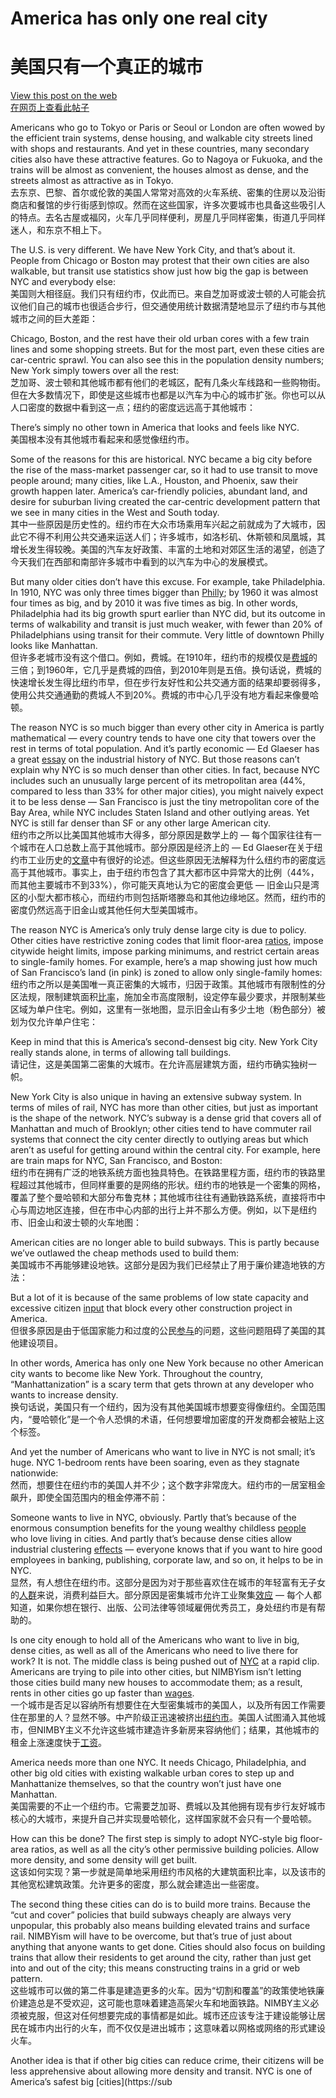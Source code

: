 # America has only one real city  
# 美国只有一个真正的城市  

[View this post on the web](https://www.noahpinion.blog/p/america-has-only-one-real-city)  
[在网页上查看此帖子](https://www.noahpinion.blog/p/america-has-only-one-real-city)  

Americans who go to Tokyo or Paris or Seoul or London are often wowed by the efficient train systems, dense housing, and walkable city streets lined with shops and restaurants. And yet in these countries, many secondary cities also have these attractive features. Go to Nagoya or Fukuoka, and the trains will be almost as convenient, the houses almost as dense, and the streets almost as attractive as in Tokyo.  
去东京、巴黎、首尔或伦敦的美国人常常对高效的火车系统、密集的住房以及沿街商店和餐馆的步行街感到惊叹。然而在这些国家，许多次要城市也具备这些吸引人的特点。去名古屋或福冈，火车几乎同样便利，房屋几乎同样密集，街道几乎同样迷人，和东京不相上下。

The U.S. is very different. We have New York City, and that’s about it. People from Chicago or Boston may protest that their own cities are also walkable, but transit use statistics show just how big the gap is between NYC and everybody else:  
美国则大相径庭。我们只有纽约市，仅此而已。来自芝加哥或波士顿的人可能会抗议他们自己的城市也很适合步行，但交通使用统计数据清楚地显示了纽约市与其他城市之间的巨大差距：

Chicago, Boston, and the rest have their old urban cores with a few train lines and some shopping streets. But for the most part, even these cities are car-centric sprawl. You can also see this in the population density numbers; New York simply towers over all the rest:  
芝加哥、波士顿和其他城市都有他们的老城区，配有几条火车线路和一些购物街。但在大多数情况下，即使是这些城市也都是以汽车为中心的城市扩张。你也可以从人口密度的数据中看到这一点；纽约的密度远远高于其他城市：

There’s simply no other town in America that looks and feels like NYC.  
美国根本没有其他城市看起来和感觉像纽约市。

Some of the reasons for this are historical. NYC became a big city before the rise of the mass-market passenger car, so it had to use transit to move people around; many cities, like L.A., Houston, and Phoenix, saw their growth happen later. America’s car-friendly policies, abundant land, and desire for suburban living created the car-centric development pattern that we see in many cities in the West and South today.  
其中一些原因是历史性的。纽约市在大众市场乘用车兴起之前就成为了大城市，因此它不得不利用公共交通来运送人们；许多城市，如洛杉矶、休斯顿和凤凰城，其增长发生得较晚。美国的汽车友好政策、丰富的土地和对郊区生活的渴望，创造了今天我们在西部和南部许多城市中看到的以汽车为中心的发展模式。

But many older cities don’t have this excuse. For example, take Philadelphia. In 1910, NYC was only three times bigger than [Philly](https://substack.com/redirect/18e93274-9b0f-4119-8cbc-415087b936cd?j=eyJ1IjoiMjBsbmJwIn0.KztYzEWpJOR2MnnIg5ijVYRyTJF67hinhCJnHuA6bbA); by 1960 it was almost four times as big, and by 2010 it was five times as big. In other words, Philadelphia had its big growth spurt earlier than NYC did, but its outcome in terms of walkability and transit is just much weaker, with fewer than 20% of Philadelphians using transit for their commute. Very little of downtown Philly looks like Manhattan.  
但许多老城市没有这个借口。例如，费城。在1910年，纽约市的规模仅是[费城](https://substack.com/redirect/18e93274-9b0f-4119-8cbc-415087b936cd?j=eyJ1IjoiMjBsbmJwIn0.KztYzEWpJOR2MnnIg5ijVYRyTJF67hinhCJnHuA6bbA)的三倍；到1960年，它几乎是费城的四倍，到2010年则是五倍。换句话说，费城的快速增长发生得比纽约市早，但在步行友好性和公共交通方面的结果却要弱得多，使用公共交通通勤的费城人不到20%。费城的市中心几乎没有地方看起来像曼哈顿。

The reason NYC is so much bigger than every other city in America is partly mathematical — every country tends to have one city that towers over the rest in terms of total population. And it’s partly economic — Ed Glaeser has a great [essay](https://substack.com/redirect/b2102691-addc-4caa-9c7e-b415189d9dd5?j=eyJ1IjoiMjBsbmJwIn0.KztYzEWpJOR2MnnIg5ijVYRyTJF67hinhCJnHuA6bbA) on the industrial history of NYC. But those reasons can’t explain why NYC is so much denser than other cities. In fact, because NYC includes such an unusually large percent of its metropolitan area (44%, compared to less than 33% for other major cities), you might naively expect it to be less dense — San Francisco is just the tiny metropolitan core of the Bay Area, while NYC includes Staten Island and other outlying areas. Yet NYC is still far denser than SF or any other large American city.  
纽约市之所以比美国其他城市大得多，部分原因是数学上的 — 每个国家往往有一个城市在人口总数上高于其他城市。部分原因是经济上的 — Ed Glaeser在关于纽约市工业历史的[文章](https://substack.com/redirect/b2102691-addc-4caa-9c7e-b415189d9dd5?j=eyJ1IjoiMjBsbmJwIn0.KztYzEWpJOR2MnnIg5ijVYRyTJF67hinhCJnHuA6bbA)中有很好的论述。但这些原因无法解释为什么纽约市的密度远高于其他城市。事实上，由于纽约市包含了其大都市区中异常大的比例（44%，而其他主要城市不到33%），你可能天真地认为它的密度会更低 — 旧金山只是湾区的小型大都市核心，而纽约市则包括斯塔滕岛和其他边缘地区。然而，纽约市的密度仍然远高于旧金山或其他任何大型美国城市。

The reason NYC is America’s only truly dense large city is due to policy. Other cities have restrictive zoning codes that limit floor-area [ratios](https://substack.com/redirect/bfd28169-2af1-4675-9f47-611b59f89c46?j=eyJ1IjoiMjBsbmJwIn0.KztYzEWpJOR2MnnIg5ijVYRyTJF67hinhCJnHuA6bbA), impose citywide height limits, impose parking minimums, and restrict certain areas to single-family homes. For example, here’s a map showing just how much of San Francisco’s land (in pink) is zoned to allow only single-family homes:  
纽约市之所以是美国唯一真正密集的大城市，归因于政策。其他城市有限制性的分区法规，限制建筑面积[比率](https://substack.com/redirect/bfd28169-2af1-4675-9f47-611b59f89c46?j=eyJ1IjoiMjBsbmJwIn0.KztYzEWpJOR2MnnIg5ijVYRyTJF67hinhCJnHuA6bbA)，施加全市高度限制，设定停车最少要求，并限制某些区域为单户住宅。例如，这里有一张地图，显示旧金山有多少土地（粉色部分）被划为仅允许单户住宅：

Keep in mind that this is America’s second-densest big city. New York City really stands alone, in terms of allowing tall buildings.  
请记住，这是美国第二密集的大城市。在允许高层建筑方面，纽约市确实独树一帜。

New York City is also unique in having an extensive subway system. In terms of miles of rail, NYC has more than other cities, but just as important is the shape of the network. NYC’s subway is a dense grid that covers all of Manhattan and much of Brooklyn; other cities tend to have commuter rail systems that connect the city center directly to outlying areas but which aren’t as useful for getting around within the central city. For example, here are train maps for NYC, San Francisco, and Boston:  
纽约市在拥有广泛的地铁系统方面也独具特色。在铁路里程方面，纽约市的铁路里程超过其他城市，但同样重要的是网络的形状。纽约市的地铁是一个密集的网格，覆盖了整个曼哈顿和大部分布鲁克林；其他城市往往有通勤铁路系统，直接将市中心与周边地区连接，但在市中心内部的出行上并不那么方便。例如，以下是纽约市、旧金山和波士顿的火车地图：

American cities are no longer able to build subways. This is partly because we’ve outlawed the cheap methods used to build them:  
美国城市不再能够建设地铁。这部分是因为我们已经禁止了用于廉价建造地铁的方法：

But a lot of it is because of the same problems of low state capacity and excessive citizen [input](https://substack.com/redirect/14805d33-42a1-4fe0-a9a4-354a8b418393?j=eyJ1IjoiMjBsbmJwIn0.KztYzEWpJOR2MnnIg5ijVYRyTJF67hinhCJnHuA6bbA) that block every other construction project in America.  
但很多原因是由于低国家能力和过度的公民[参与](https://substack.com/redirect/14805d33-42a1-4fe0-a9a4-354a8b418393?j=eyJ1IjoiMjBsbmJwIn0.KztYzEWpJOR2MnnIg5ijVYRyTJF67hinhCJnHuA6bbA)的问题，这些问题阻碍了美国的其他建设项目。

In other words, America has only one New York because no other American city wants to become like New York. Throughout the country, “Manhattanization” is a scary term that gets thrown at any developer who wants to increase density.  
换句话说，美国只有一个纽约，因为没有其他美国城市想要变得像纽约。全国范围内，“曼哈顿化”是一个令人恐惧的术语，任何想要增加密度的开发商都会被贴上这个标签。

And yet the number of Americans who want to live in NYC is not small; it’s huge. NYC 1-bedroom rents have been soaring, even as they stagnate nationwide:  
然而，想要住在纽约市的美国人并不少；这个数字非常庞大。纽约市的一居室租金飙升，即使全国范围内的租金停滞不前：

Someone wants to live in NYC, obviously. Partly that’s because of the enormous consumption benefits for the young wealthy childless [people](https://substack.com/redirect/beda94eb-1f39-42d0-9853-58d062cfd50a?j=eyJ1IjoiMjBsbmJwIn0.KztYzEWpJOR2MnnIg5ijVYRyTJF67hinhCJnHuA6bbA) who love living in cities. And partly that’s because dense cities allow industrial clustering [effects](https://substack.com/redirect/c9d5dae9-db24-4431-a381-0a649e08057d?j=eyJ1IjoiMjBsbmJwIn0.KztYzEWpJOR2MnnIg5ijVYRyTJF67hinhCJnHuA6bbA) — everyone knows that if you want to hire good employees in banking, publishing, corporate law, and so on, it helps to be in NYC.  
显然，有人想住在纽约市。这部分是因为对于那些喜欢住在城市的年轻富有无子女的[人群](https://substack.com/redirect/beda94eb-1f39-42d0-9853-58d062cfd50a?j=eyJ1IjoiMjBsbmJwIn0.KztYzEWpJOR2MnnIg5ijVYRyTJF67hinhCJnHuA6bbA)来说，消费利益巨大。部分原因是密集城市允许工业聚集[效应](https://substack.com/redirect/c9d5dae9-db24-4431-a381-0a649e08057d?j=eyJ1IjoiMjBsbmJwIn0.KztYzEWpJOR2MnnIg5ijVYRyTJF67hinhCJnHuA6bbA) — 每个人都知道，如果你想在银行、出版、公司法律等领域雇佣优秀员工，身处纽约市是有帮助的。

Is one city enough to hold all of the Americans who want to live in big, dense cities, as well as all of the Americans who need to live there for work? It is not. The middle class is being pushed out of [NYC](https://substack.com/redirect/c762464f-7544-4421-b9f7-2bc6c572c900?j=eyJ1IjoiMjBsbmJwIn0.KztYzEWpJOR2MnnIg5ijVYRyTJF67hinhCJnHuA6bbA) at a rapid clip. Americans are trying to pile into other cities, but NIMBYism isn’t letting those cities build many new houses to accommodate them; as a result, rents in other cities go up faster than [wages](https://substack.com/redirect/c9aaa174-b26f-4ece-a1fe-0edbe9ab19d7?j=eyJ1IjoiMjBsbmJwIn0.KztYzEWpJOR2MnnIg5ijVYRyTJF67hinhCJnHuA6bbA).  
一个城市是否足以容纳所有想要住在大型密集城市的美国人，以及所有因工作需要住在那里的人？显然不够。中产阶级正迅速被挤出[纽约市](https://substack.com/redirect/c762464f-7544-4421-b9f7-2bc6c572c900?j=eyJ1IjoiMjBsbmJwIn0.KztYzEWpJOR2MnnIg5ijVYRyTJF67hinhCJnHuA6bbA)。美国人试图涌入其他城市，但NIMBY主义不允许这些城市建造许多新房来容纳他们；结果，其他城市的租金上涨速度快于[工资](https://substack.com/redirect/c9aaa174-b26f-4ece-a1fe-0edbe9ab19d7?j=eyJ1IjoiMjBsbmJwIn0.KztYzEWpJOR2MnnIg5ijVYRyTJF67hinhCJnHuA6bbA)。

America needs more than one NYC. It needs Chicago, Philadelphia, and other big old cities with existing walkable urban cores to step up and Manhattanize themselves, so that the country won’t just have one Manhattan.  
美国需要的不止一个纽约市。它需要芝加哥、费城以及其他拥有现有步行友好城市核心的大城市，来提升自己并实现曼哈顿化，这样国家就不会只有一个曼哈顿。

How can this be done? The first step is simply to adopt NYC-style big floor-area ratios, as well as all the city’s other permissive building policies. Allow more density, and some density will get built.  
这该如何实现？第一步就是简单地采用纽约市风格的大建筑面积比率，以及该市的其他宽松建筑政策。允许更多的密度，那么就会建造出一些密度。

The second thing these cities can do is to build more trains. Because the “cut and cover” policies that build subways cheaply are always very unpopular, this probably also means building elevated trains and surface rail. NIMBYism will have to be overcome, but that’s true of just about anything that anyone wants to get done. Cities should also focus on building trains that allow their residents to get around the city, rather than just get into and out of the city; this means constructing trains in a grid or web pattern.  
这些城市可以做的第二件事是建造更多的火车。因为“切割和覆盖”的政策使地铁廉价建造总是不受欢迎，这可能也意味着建造高架火车和地面铁路。NIMBY主义必须被克服，但这对任何想要完成的事情都是如此。城市还应该专注于建设能够让居民在城市内出行的火车，而不仅仅是进出城市；这意味着以网格或网络的形式建设火车。

Another idea is that if other big cities can reduce crime, their citizens will be less apprehensive about allowing more density and transit. NYC is one of America’s safest big [cities](https://sub